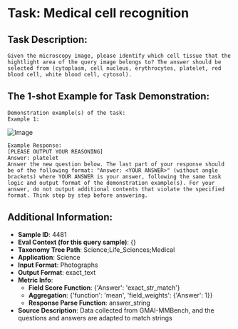 # Task: Medical cell recognition

## Task Description:

```
Given the microscopy image, please identify which cell tissue that the hightlight area of the query image belongs to? The answer should be selected from (cytoplasm, cell nucleus, erythrocytes, platelet, red blood cell, white blood cell, cytosol).
```

## The 1-shot Example for Task Demonstration:

```
Demonstration example(s) of the task:
Example 1:
```

![Image](130.png)

```
Example Response:
[PLEASE OUTPUT YOUR REASONING]
Answer: platelet
Answer the new question below. The last part of your response should be of the following format: "Answer: <YOUR ANSWER>" (without angle brackets) where YOUR ANSWER is your answer, following the same task logic and output format of the demonstration example(s). For your answer, do not output additional contents that violate the specified format. Think step by step before answering.
```

## Additional Information:

- **Sample ID**: 4481
- **Eval Context (for this query sample)**: {}
- **Taxonomy Tree Path**: Science;Life_Sciences;Medical
- **Application**: Science
- **Input Format**: Photographs
- **Output Format**: exact_text
- **Metric Info**:
  - **Field Score Function**: {'Answer': 'exact_str_match'}
  - **Aggregation**: {'function': 'mean', 'field_weights': {'Answer': 1}}
  - **Response Parse Function**: answer_string
- **Source Description**: Data collected from GMAI-MMBench, and the questions and answers are adapted to match strings
